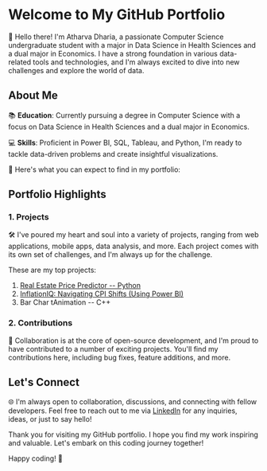 # Welcome to My GitHub Portfolio

👋 Hello there! I'm Atharva Dharia, a passionate Computer Science undergraduate student with a major in Data Science in Health Sciences and a dual major in Economics. I have a strong foundation in various data-related tools and technologies, and I'm always excited to dive into new challenges and explore the world of data.

## About Me

  📚 **Education**: Currently pursuing a degree in Computer Science with a focus on Data Science in Health Sciences and a dual major in Economics.

  💻 **Skills**: Proficient in Power BI, SQL, Tableau, and Python, I'm ready to tackle data-driven problems and create insightful visualizations.

🌟 Here's what you can expect to find in my portfolio:

## Portfolio Highlights

### 1. Projects

🛠️ I've poured my heart and soul into a variety of projects, ranging from web applications, mobile apps, data analysis, and more. Each project comes with its own set of challenges, and I'm always up for the challenge. 

These are my top projects:

1) [Real Estate Price Predictor -- Python](https://github.com/AtharvaDharia0732/Real-Estate-Price-Predictor-Python#readme)
2) [InflationIQ: Navigating CPI Shifts (Using Power BI)](https://github.com/AtharvaDharia0732/InflationIQ-Project-PowerBI#readme)
3) Bar Char tAnimation -- C++


### 2. Contributions

🤝 Collaboration is at the core of open-source development, and I'm proud to have contributed to a number of exciting projects. You'll find my contributions here, including bug fixes, feature additions, and more.

## Let's Connect

  🌐 I'm always open to collaboration, discussions, and connecting with fellow developers. Feel free to reach out to me via [LinkedIn](https://www.linkedin.com/in/atharva-dharia07/) for any inquiries, ideas, or just to say hello!

Thank you for visiting my GitHub portfolio. I hope you find my work inspiring and valuable. Let's embark on this coding journey together!

Happy coding! 🚀
